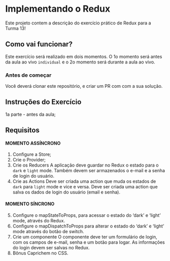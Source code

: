 # Implementando o Redux

Este projeto contem a descrição do exercício prático de Redux para a Turma 13! 

## Como vai funcionar?

Este exercício será realizado em dois momentos. O 1o momento será antes da aula ao vivo `individual` e o 2o momento será durante a aula ao vivo.


### Antes de começar

Você deverá clonar este repositório, e criar um PR com com a sua solução.

## Instruções do Exercício

1a parte - antes da aula;

## Requisitos

#### MOMENTO ASSÍNCRONO

1. Configure a Store;
2. Crie o Provider;
3. Crie os Reducers
A aplicação deve guardar no Redux o estado para o `dark` e `light` mode.
Também devem ser armazenados o e-mail e a senha de login do usuário.
4. Crie as Actions
Deve ser criada uma action que muda os estados de `dark` para `light` mode e vice e versa.
Deve ser criada uma action que salva os dados de login do usuário (email e senha).

#### MOMENTO SÍNCRONO
5. Configure o mapStateToProps, para acessar o estado do ‘dark’ e ‘light’ mode, através do Redux.
6. Configure o mapDispatchToProps para alterar o estado do ‘dark’ e ‘light’ mode através do botão de switch.
7. Crie um componente <Login />
O componente deve ter um formulário de login, com os campos de e-mail, senha e um botão para logar.
As informações do login devem ser salvas no Redux.
8. Bônus
Caprichem no CSS.